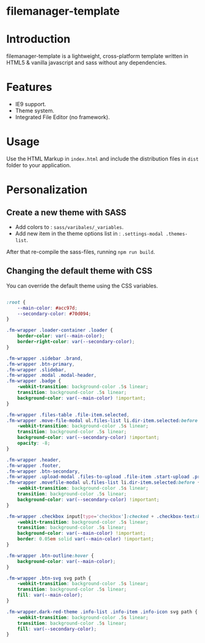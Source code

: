 # filemanager-template

# Introduction

filemanager-template is a lightweight, cross-platform template written in HTML5 & vanilla javascript and sass without any dependencies. 

# Features 

* IE9 support.
* Theme system.
* Integrated File Editor (no framework).

# Usage

Use the HTML Markup in `index.html` and include the distribution files in `dist` folder to your application.

# Personalization

## Create a new theme with SASS

* Add colors to : `sass/varibales/_variables`.
* Add new item in the theme options list in : `.settings-modal .themes-list`.

After that re-compile the sass-files, running `npm run build`.

## Changing the default theme with CSS

You can override the default theme using the CSS variables.

```css

:root {
    --main-color: #acc97d;
    --secondary-color: #70d094;
}

.fm-wrapper .loader-container .loader {
    border-color: var(--main-color);
    border-right-color: var(--secondary-color);
}

.fm-wrapper .sidebar .brand,
.fm-wrapper .btn-primary,
.fm-wrapper .slidebar,
.fm-wrapper .modal .modal-header,
.fm-wrapper .badge {
    -webkit-transition: background-color .5s linear;
    transition: background-color .5s linear;
    background-color: var(--main-color) !important;
}

.fm-wrapper .files-table .file-item.selected,
.fm-wrapper .move-file-modal ul.files-list li.dir-item.selected:before {
    -webkit-transition: background-color .5s linear;
    transition: background-color .5s linear;
    background-color: var(--secondary-color) !important;
    opacity: -8;
}

.fm-wrapper .header,
.fm-wrapper .footer,
.fm-wrapper .btn-secondary,
.fm-wrapper .upload-modal .files-to-upload .file-item .start-upload .progress .progress-bar,
.fm-wrapper .movefile-modal ul.files-list li.dir-item.selected:before {
    -webkit-transition: background-color .5s linear;
    transition: background-color .5s linear;
    background-color: var(--secondary-color) !important;
}

.fm-wrapper .checkbox input[type='checkbox']:checked + .checkbox-text:before {
    -webkit-transition: background-color .5s linear;
    transition: background-color .5s linear;
    background-color: var(--main-color) !important;
    border: 0.05em solid var(--main-color) !important;
}

.fm-wrapper .btn-outline:hover {
    background-color: var(--main-color);
}

.fm-wrapper .btn-svg svg path {
    -webkit-transition: background-color .5s linear;
    transition: background-color .5s linear;
    fill: var(--main-color);
}

.fm-wrapper.dark-red-theme .info-list .info-item .info-icon svg path {
    -webkit-transition: background-color .5s linear;
    transition: background-color .5s linear;
    fill: var(--secondary-color);
}
```





